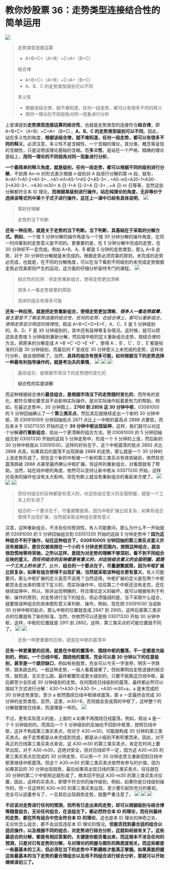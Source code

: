 # 教你炒股票 36：走势类型连接结合性的简单运用

![](./0.png)

> 走势类型连接运算
>
> - A+B+C=（A+B）+C=A+（B+C）
>
> 结合律
>
> - A+B+C=（A+B）+C=A+（B+C）
> - A、B、C 的走势类型级别可以不同
>
> 多义性
>
> - 根据该结合律，就不难知道，任何一段走势，都可以有很多不同的释义
> - 用同一理论的不同视角对同一现象进行分析

上堂课提到**走势类型连接运算的结合性**，也就是走势类型的连接符合**结合律**，即 A+B+C=（A+B）+C=A+（B+C），**A、B、C 的走势类型级别可以不同**。因此，站在多义性的角度，**根据该结合律，就不难知道，任何一段走势，都可以有很多不同的释义**。必须注意，多义性不是含糊性，一个含糊的理论，其分类、概念等呈现的含糊性，只是证明该理论基础的含糊。而**多义性**，是站在一个严格、精确的理论基础上，**用同一理论的不同视角对同一现象进行分析**。

**一个最简单的释义角度，就是级别，任何一段走势，都可以根据不同的级别进行分解**，不妨用 An-m 的形式表示根据 n 级别对 A 段进行分解的第 m 段，就有， A=A1-1+A1-2+A1-3+…+A1-m1=A5-1+A5-2+A5-3+…+A5-m5=A30-1+A30-2+A30-3+…+A30-m30= A 日-1+A 日-2+A 日-3+…+A 日-m 日等等，显然这些分解都符合本 ID 理论。**而根据某级别进行操作，站在纯理论的角度，无非等价于选择该等式列中某个子式子进行操作，这在上一课中已经有具体说明**。
![](./1.png)

> 需好好理解
>
> 走势的当下判断

**还有一种应用，就是关于走势的当下判断。当下判断，其基础在于采取的分解方式。例如**，一个按 5 分钟分解的操作角度与一个按 30 分钟分解的操作角度，在同一时间看到的走势意义是不同的。更重要的是，在 5 分钟分解中完成的走势，在 30 分钟却不一定完成。例如 A+B，A、B 都是 5 分钟的走势类型，那么 A+B 走势，对于 30 分钟的分解就是未完成的。根据走势必须完美的原则，未完成的走势必完成，也就是，在不同的分解角度，可以在当下看到不同级别的未完成走势根据走势必完美原则产生的运动，这方面的仔细分析留待专门的课程。
![](./2.png)

> 结合性的应用：把走势重新组合，使得走势更加清晰
>
> 很多人一看走势就晕的原因
>
> 具体的组合有很多可能

**还有一种应用，就是把走势重新组合，使得走势更加清晰**。_**很多人一看走势就晕**，最主要是不了解走势连接的结合性，任何的走势，在结合律上，都可以重新组合，使得走势显示明显的规律性_。假设 A+B+C+D+E+F，A、C、E 是 5 分钟级别的，B、D、F 是 30 分钟级别的，其中还有延伸等复杂情况。这时候，就可以把这些走势按 5 分钟级别重新分解，然后按中枢的定义重新组合走势，按结合律的方法，把原来的分解变成 A\`+B\`+C\`+D\`+E\`+F\`，使得 A\`、B\`、C\`、D\`、E\`都是标准的只是 30 分钟级别，而最后的 F\`变成在 30 分钟意义上未完成的走势，这样进行分析，就会很明晰了。当然，**具体的组合有很多可能，如何根据当下的走势选择一种最有利指导操作的，就是考功夫的事情**。
![](./3.png)
![](./4.png)
![](./5.png)

> 最佳组合，是根据市场当下的走势随时变化的
>
> **结合性的实盘讲解**

而这种根据结合律的**最佳组合，是根据市场当下的走势随时变化的**，而所有的变化，都符合理论要求且不会影响实际操作，是对实际操作起着更有力的帮助。例如，在最近走势中，30 分钟图上，**2760 到 2858 这 30 分钟中枢**，03081000 的 5 分钟回抽确认了一个**第三类买点**，然后其后就继续走出一个新的 30 分钟中枢，而 030810005 分钟回抽低点 2871 点比上一中枢的最高点 2888 点要低，而后来关于 03071330 开始的这个 **30 分钟中枢出现延伸**，这样，我们就可以对这个分解**进行重新组合**，给出一个更清晰的组合方法，把 03081000 的 5 分钟回抽组合到 03051330 开始的这段 5 分钟走势中，形成一个 5 分钟的上涨，然后新的 30 分钟中枢就从 03091030，这样的好处在于，这个中枢震荡的低点 2892 点比 2888 点高，如果其后的震荡不出现跌破 2888 的走势，那么就是一个 30 分钟的上涨走势形成了。但在这个新的中枢被一个新的第三类买点有效突破前，依然存在震荡跌破 2888 点甚至最终确认中枢扩展。但这样的重新组合，对看图就有了帮助。当然，站在纯中枢的角度，依然可以坚持让新中枢从 03071330 开始，这样对具体的操作也没有太大影响，但在判断上就没有重新组合的看起来方便了。
![](./6.png)
![](./8.png)
![](./7.png)

> 而任何组合的反映都是有意义的，对这些组合意义的全面把握，就是一个工夫上的长进了
>
> 组合的一个要点在于，尽量避繁就简，因为中枢扩展比较复杂，如果有组合使得不出现扩展，当然就采取该种组合更有意义

注意，这种重新组合，不涉及任何预测性，有人可能要问，那么为什么不一开始就把 03081000 的 5 分钟回抽组合到 03051330 开始的这段 5 分钟走势中？**因为这种组合不利于操作，站在这种组合下，030810005 分钟回抽的第三类买点意义并没有被揭示，是仅仅被局限在一个小的 5 分钟走势范围内，按照这种组合，就会很恐慌地等待背驰，之所以这样，是因为对走势的理解不够深刻，看不到不同组合反映的意义**。**_而任何组合的反映都是有意义的，对这些组合意义的全面把握，就是一个工夫上的长进了_**。此外，**组合的一个要点在于，尽量避繁就简，因为中枢扩展比较复杂，如果有组合使得不出现扩展，当然就采取该种组合更有意义**。有人可能要问，那么中枢扩展的定义是否不适用？当然适用，中枢扩展的定义是在两个中枢都完全走出来的情况下定义的，而实际操作中，往往第二个中枢还没有走完，还在继续延伸中，所以，除非出现明确的、符合理论定义的破坏，就可以根据有利于判断、操作的原则，对走势进行当下的组合。但必须强调的是，当下采取什么组合，就要按该种组合的具体图形意义来判断、操作，例如，现在把 03091030 当成新 30 分钟中枢的起点，那么中枢的位置就变成 2947 到 2905，这样后面第三类买点的位置就有了新的标准。当然，你依然可以还是按 03071330 开始 30 分钟中枢，这样，中枢的位置就是 2911 到 2892，这样，第三类买点的可能位置就不同了。
![](./6.png)
![](./8.png)

> 还有一种更重要的应用，就是在中枢的震荡中

**还有一种更重要的应用，就是在中枢的震荡中**。**围绕中枢的震荡，不一定都是次级别的，例如，一个日线中枢，围绕他的震荡，完全可以是 30 分钟以下的任意级别，甚至是一个跳空缺口**，例如有些股票，完全可以今天一字涨停，明天一字跌停，跳来跳去的。一般这种走势，一般人看着就晕了。但如果明白走势连接的结合性，就知道，无论怎么跳，最终都要形成更大级别的，只要不脱离这日线中枢，最后都至少会形成 30 分钟级别的走势。任何围绕日线级别的震荡，最终都必然可以按如下方式进行分解：A30-1+A30-2+A30-3+…+A30-m30+a，a 是未完成的 30 分钟走势类型，至少 a 依然围绕日线中枢继续震荡，那 a 一定最终会完成 30 分钟的走势类型。显然，这里，m30<9，否则就会变成周的中枢了，这样整个的分解就要按日线来，而道理是一样的。
![](./9.png)

不过，更有实际意义的是，上面的 a 如果不再围绕日线震荡，例如，假设 a 是一个 5 分钟级别的，而其后一个 5 分钟级别的反抽也不回到中枢里，按照日线中枢，这并不构成第三类买卖点，但对于 A30-m30，可能就构成 30 分钟的第三类买卖点。由于走势都是从未完成到完成，都是从小级别不断积累而来，因此，对于真正的日线第三类买卖点来说，这 A30-m30 的第三类买卖点，肯定在时间上要早出现，对于 A30-m30，这绝对安全，但对日线却不一定，因为这 A30-m30 的第三类买卖点后完成的 30 分钟走势，可以用一个 30 分钟走势又重新回到日线中枢里继续中枢震荡。但这个 A30-m30 的第三类买卖点依然有参与的价值，因为如果其后的 30 分钟出现趋势，最后如果真出现日线的第三类买卖点，往往就在 30 分钟的第二个中枢附近就形成了，根本回不到这 A30-m30 的第三类买卖点位置，因此，这样的买卖点，即使不符合你的操作级别，例如，如果你是日线级别操作的，但一旦这样的 A30-m30 的第三类买卖出现，至少要引起你充分的重视，完全可以适量参与了，一旦其后出现趋势走势，就要严重注意了。
![](./10.png)
![](./11.png)
![](./12.png)

**不应该对走势进行任何的预测，但所有已走出来的走势，却可以根据级别与结合律等随意组合，无论任何组合，在该组合下，都必然符合本 ID 的理论，而任何最终的走势，都在所有组合中完全符合本 ID 的理论**，这也是本 ID 理论的神奇之处，无论你怎么组合，都不会出现违反本 ID 理论的情况。**但能否找到最合适的组合以适应操作，以及根据不同的组合，对走势进行综合分析，这就和经验有关了。这些最适合的分解，都是有相应答案的，关键是你能否看出来，而这根本不涉及任何的预测，只是对已有走势的分解，与对理论的把握与图形的熟悉度相关。而这些都是一些最基本的工夫，但必须在当下的走势中不断磨练才能真正掌握。如果真能把握这些最基本的当下走势的最合理组合以及用不同组合进行综合分析，那就可以开始继续读初三了。**
